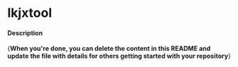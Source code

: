 # lkjxtool

#### Description
{**When you're done, you can delete the content in this README and update the file with details for others getting started with your repository**}
